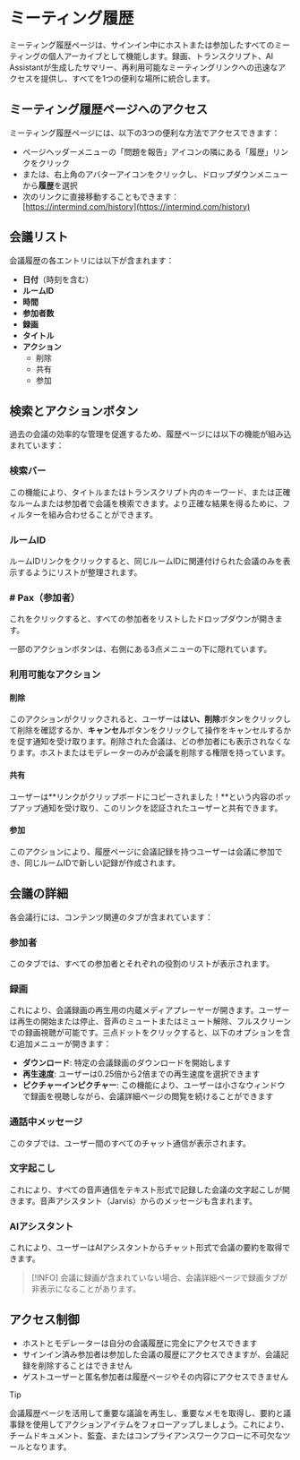 # ミーティング履歴

ミーティング履歴ページは、サインイン中にホストまたは参加したすべてのミーティングの個人アーカイブとして機能します。録画、トランスクリプト、AI Assistantが生成したサマリー、再利用可能なミーティングリンクへの迅速なアクセスを提供し、すべてを1つの便利な場所に統合します。

## ミーティング履歴ページへのアクセス

ミーティング履歴ページには、以下の3つの便利な方法でアクセスできます：

- ページヘッダーメニューの「問題を報告」アイコンの隣にある「履歴」リンクをクリック
- または、右上角のアバターアイコンをクリックし、ドロップダウンメニューから**履歴**を選択
- 次のリンクに直接移動することもできます：[https://intermind.com/history](https://intermind.com/history)

## 会議リスト

会議履歴の各エントリには以下が含まれます：

- **日付**（時刻を含む）
- **ルームID**
- **時間**
- **参加者数**
- **録画**
- **タイトル**
- **アクション**
  - 削除
  - 共有
  - 参加

## 検索とアクションボタン

過去の会議の効率的な管理を促進するため、履歴ページには以下の機能が組み込まれています：

### 検索バー

この機能により、タイトルまたはトランスクリプト内のキーワード、または正確なルームまたは参加者で会議を検索できます。より正確な結果を得るために、フィルターを組み合わせることができます。

### ルームID

ルームIDリンクをクリックすると、同じルームIDに関連付けられた会議のみを表示するようにリストが整理されます。

### # Pax（参加者）

これをクリックすると、すべての参加者をリストしたドロップダウンが開きます。

一部のアクションボタンは、右側にある3点メニューの下に隠れています。

### 利用可能なアクション

#### 削除

このアクションがクリックされると、ユーザーは**はい、削除**ボタンをクリックして削除を確認するか、**キャンセル**ボタンをクリックして操作をキャンセルするかを促す通知を受け取ります。削除された会議は、どの参加者にも表示されなくなります。ホストまたはモデレーターのみが会議を削除する権限を持っています。

#### 共有

ユーザーは**リンクがクリップボードにコピーされました！**という内容のポップアップ通知を受け取り、このリンクを認証されたユーザーと共有できます。

#### 参加

このアクションにより、履歴ページに会議記録を持つユーザーは会議に参加でき、同じルームIDで新しい記録が作成されます。

## 会議の詳細

各会議行には、コンテンツ関連のタブが含まれています：

### 参加者

このタブでは、すべての参加者とそれぞれの役割のリストが表示されます。

### 録画

これにより、会議録画の再生用の内蔵メディアプレーヤーが開きます。ユーザーは再生の開始または停止、音声のミュートまたはミュート解除、フルスクリーンでの録画視聴が可能です。三点ドットをクリックすると、以下のオプションを含む追加メニューが開きます：

- **ダウンロード**: 特定の会議録画のダウンロードを開始します
- **再生速度**: ユーザーは0.25倍から2倍までの再生速度を選択できます
- **ピクチャーインピクチャー**: この機能により、ユーザーは小さなウィンドウで録画を視聴しながら、会議詳細ページの閲覧を続けることができます

### 通話中メッセージ

このタブでは、ユーザー間のすべてのチャット通信が表示されます。

### 文字起こし

これにより、すべての音声通信をテキスト形式で記録した会議の文字起こしが開きます。音声アシスタント（Jarvis）からのメッセージも含まれます。

### AIアシスタント

これにより、ユーザーはAIアシスタントからチャット形式で会議の要約を取得できます。

> [!INFO]
> 会議に録画が含まれていない場合、会議詳細ページで録画タブが非表示になることがあります。

## アクセス制御

- ホストとモデレーターは自分の会議履歴に完全にアクセスできます
- サインイン済み参加者は参加した会議の履歴にアクセスできますが、会議記録を削除することはできません
- ゲストユーザーと匿名参加者は履歴ページやその内容にアクセスできません

> [!TIP]
> 会議履歴ページを活用して重要な議論を再生し、重要なメモを取得し、要約と議事録を使用してアクションアイテムをフォローアップしましょう。これにより、チームドキュメント、監査、またはコンプライアンスワークフローに不可欠なツールとなります。